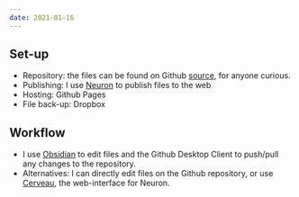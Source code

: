 ```yaml
---
date: 2021-01-16
---
```


## Set-up
- Repository: the files can be found on Github [source](https://github.com/EyebrowHairs/eyebrowhairs.zettel.page), for anyone curious.
- Publishing: I use [Neuron](https://neuron.zettel.page/) to publish files to the web
- Hosting: Github Pages
- File back-up: Dropbox

## Workflow
- I use [Obsidian](https://obsidian.md/) to edit files and the Github Desktop Client to push/pull any changes to the repository.
- Alternatives: I can directly edit files on the Github repository, or use [Cerveau](http://www.cerveau.app/), the web-interface for Neuron.

